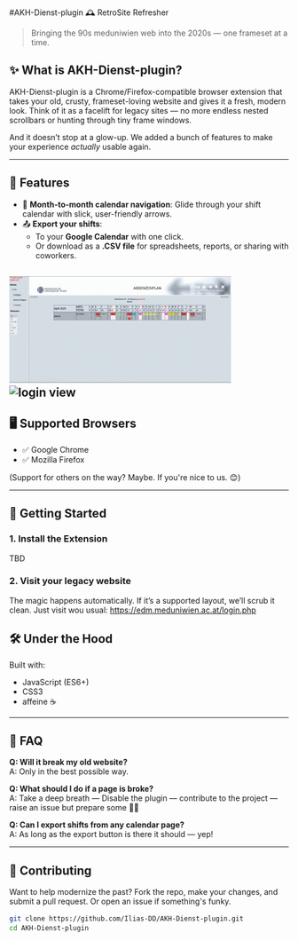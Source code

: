 #AKH-Dienst-plugin 🕰️ RetroSite Refresher

> Bringing the 90s meduniwien web into the 2020s — one frameset at a time.

## ✨ What is AKH-Dienst-plugin?

AKH-Dienst-plugin is a Chrome/Firefox-compatible browser extension that takes your old, crusty, frameset-loving website and gives it a fresh, modern look. Think of it as a facelift for legacy sites — no more endless nested scrollbars or hunting through tiny frame windows.

And it doesn’t stop at a glow-up. We added a bunch of features to make your experience *actually* usable again.

---

## 🧠 Features

- 📆 **Month-to-month calendar navigation**: Glide through your shift calendar with slick, user-friendly arrows.
- 📤 **Export your shifts**:
  - To your **Google Calendar** with one click.
  - Or download as a **.CSV file** for spreadsheets, reports, or sharing with coworkers.

![shift view](ressources/monthlyView.gif "shift view")
![login view](ressource/loginView.gif "Login view")
---

## 🖥️ Supported Browsers

- ✅ Google Chrome
- ✅ Mozilla Firefox

(Support for others on the way? Maybe. If you're nice to us. 😊)

---

## 🚀 Getting Started

### 1. Install the Extension

TBD

### 2. Visit your legacy website

The magic happens automatically. If it’s a supported layout, we’ll scrub it clean. Just visit wou usual: https://edm.meduniwien.ac.at/login.php

## 🛠️ Under the Hood

Built with:
- JavaScript (ES6+)
- CSS3
- affeine ☕️

---

## 🙋 FAQ

**Q: Will it break my old website?**  
A: Only in the best possible way.

**Q: What should I do if a page is broke?**  
A: Take a deep breath — Disable the plugin — contribute to the project — raise an issue but prepare some 🍺🍺

**Q: Can I export shifts from any calendar page?**  
A: As long as the export button is there it should — yep!

---

## 🧩 Contributing

Want to help modernize the past? Fork the repo, make your changes, and submit a pull request. Or open an issue if something's funky.

```bash
git clone https://github.com/Ilias-DD/AKH-Dienst-plugin.git
cd AKH-Dienst-plugin

